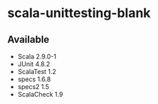 # scala-unittesting-blank

## Available

- Scala 2.9.0-1
- JUnit 4.8.2
- ScalaTest 1.2
- specs 1.6.8
- specs2 1.5
- ScalaCheck 1.9
